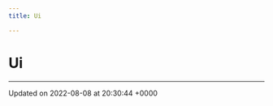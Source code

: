 ```yaml
---
title: Ui

---
```


# Ui








-------------------------------

Updated on 2022-08-08 at 20:30:44 +0000